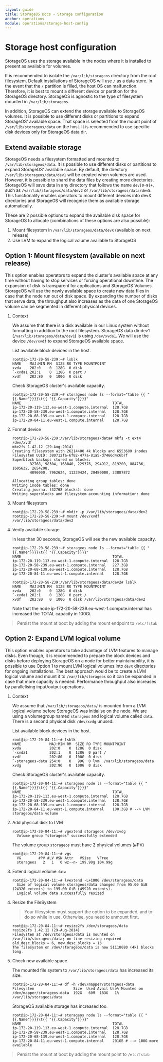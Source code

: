 ```yaml
---
layout: guide
title: StorageOS Docs - Storage configuration
anchor: operations
module: operations/storage-host-config
---
```


# Storage host configuration

StorageOS uses the storage available in the nodes where it is installed to
present as available for volumes.

It is recommended to isolate the `/var/lib/storageos` directory from the root
filesystem. Default installations of StorageOS will use `/` as a data store. In
the event that the `/` partition is filled, the host OS can malfunction.
Therefore, it is best to mount a different device or partition for the
StorageOS directory. StorageOS is agnostic to the type of filesystem mounted in
`/var/lib/storageos`.

In addition, StorageOS can extend the storage available to StorageOS volumes.
It is possible to use different disks or partitions to expand StorageOS’
available space. That space is selected from the mount point of
`/var/lib/storageos/data` on the host. It is recommended to use specific disk
devices only for StorageOS data dir.


## Extend available storage

StorageOS needs a filesystem formatted and mounted to
`/var/lib/storageos/data`. It is possible to use different disks or partitions
to expand StorageOS' available space. By default, the directory
`/var/lib/storageos/data/dev1` will be created when volumes are used. However,
it is possible to shard the data files by creating more directories. StorageOS
will save data in any directory that follows the name `dev[0-9]+`, such as
`/var/lib/storageos/data/dev2` or `/var/lib/storageos/data/dev5`. This functionality 
enables operators to mount different devices into devX directories and StorageOS
will recognise them as available storage automatically.

These are 2 possible options to expand the available disk space for StorageOS
to allocate (combinations of these options are also possible):

1. Mount filesystem in `/var/lib/storageos/data/devX` (available on next
   release)
1. Use LVM to expand the logical volume available to StorageOS

## Option 1: Mount filesystem (available on next release)

This option enables operators to expand the cluster's available space at any
time without having to stop services or forcing operational downtime. The
expansion of disk is transparent for applications and StorageOS Volumes. StorageOS
will use the newly available space to create new data files in case that the node
run out of disk space. By expanding the number of disks that serve data, the throughput
also increases as the data of one StorageOS volume can be segmented in different
physical devices.

1. Context

    We assume that there is a disk available in our Linux system without
    formatting in addition to the root filesystem. StorageOS data dir dev1
    (`/var/lib/storageos/data/dev1`) is using `/dev/xvda1`. We will use the
    device `/dev/xvdf` to expand StorageOS available space.

    List available block devices in the host.
    ```
    root@ip-172-20-58-239:~# lsblk
    NAME    MAJ:MIN RM  SIZE RO TYPE MOUNTPOINT
    xvda    202:0    0  128G  0 disk
    `-xvda1 202:1    0  128G  0 part /
    xvdf    202:80   0  100G  0 disk
    ```

    Check StorageOS cluster's available capacity.
    ```
    root@ip-172-20-58-239:~# storageos node ls --format="table {{ "{{.Name"}}}}\t{{ "{{.Capacity"}}}}"
    NAME                                          TOTAL
    ip-172-20-119-113.eu-west-1.compute.internal  128.7GB
    ip-172-20-58-239.eu-west-1.compute.internal   128.7GB
    ip-172-20-68-139.eu-west-1.compute.internal   128.7GB
    ip-172-20-84-11.eu-west-1.compute.internal    128.7GB
    ```

1. Format device
    ```
    root@ip-172-20-58-239:/var/lib/storageos/data# mkfs -t ext4 /dev/xvdf
    mke2fs 1.42.12 (29-Aug-2014)
    Creating filesystem with 26214400 4k blocks and 6553600 inodes
    Filesystem UUID: 380712fa-6f82-477a-81a5-d7466d4c6b7f
    Superblock backups stored on blocks:
            32768, 98304, 163840, 229376, 294912, 819200, 884736, 1605632, 2654208,
            4096000, 7962624, 11239424, 20480000, 23887872

    Allocating group tables: done
    Writing inode tables: done
    Creating journal (32768 blocks): done
    Writing superblocks and filesystem accounting information: done
    ```

1. Mount filesystem
    ```
    root@ip-172-20-58-239:~# mkdir -p /var/lib/storageos/data/dev2
    root@ip-172-20-58-239:~# mount /dev/xvdf /var/lib/storageos/data/dev2
    ```

1. Verify available storage

    In less than 30 seconds, StorageOS will see the new available capacity.

    ```
    root@ip-172-20-58-239:~# storageos node ls --format="table {{ "{{.Name"}}}}\t{{ "{{.Capacity"}}}}"
    NAME                                          TOTAL
    ip-172-20-119-113.eu-west-1.compute.internal  128.7GB
    ip-172-20-58-239.eu-west-1.compute.internal   227.3GB
    ip-172-20-68-139.eu-west-1.compute.internal   128.7GB
    ip-172-20-84-11.eu-west-1.compute.internal    128.7GB

    root@ip-172-20-58-239:/var/lib/storageos/data/dev2# lsblk
    NAME    MAJ:MIN RM  SIZE RO TYPE MOUNTPOINT
    xvda    202:0    0  128G  0 disk
    `-xvda1 202:1    0  128G  0 part /
    xvdf    202:80   0  100G  0 disk /var/lib/storageos/data/dev2
    ```

    Note that the node ip-172-20-58-239.eu-west-1.compute.internal has increased the TOTAL capacity in
    100Gi.

> Persist the mount at boot by adding the mount endpoint to `/etc/fstab`


## Option 2: Expand LVM logical volume

This option enables operators to take advantage of LVM features to manage
disks. Even though, it is recommended to prepare the block devices and disks
before deploying StorageOS on a node for better maintainability, it is
possible to use Option 1 to mount LVM logical volumes into `devX` directories
for ongoing installations. The best approach would be to create a LVM logical
volume and mount it to `/var/lib/storageos` so it can be expanded in case that
more capacity is needed. Performance throughput also increases by parallelising
input/output operations.

1. Context

    We assume that `/var/lib/storageos/data/` is mounted from a LVM logical
    volume before StorageOS was initialise on the node. We are using a volumegroup
    named `storageos` and logical volume called `data`. There is a second
    physical disk `/dev/xvdg` unused.


    List available block devices in the host.
    ```
    root@ip-172-20-84-11:~# lsblk
    NAME             MAJ:MIN RM  SIZE RO TYPE MOUNTPOINT
    xvda             202:0    0  128G  0 disk
    `-xvda1          202:1    0  128G  0 part /
    xvdf             202:80   0  100G  0 disk
    `-storageos-data 254:0    0   99G  0 lvm  /var/lib/storageos/data
    xvdg             202:96   0  100G  0 disk
    ```

    Check StorageOS cluster's available capacity.
    ```
    root@ip-172-20-84-11:~# storageos node ls --format="table {{ "{{.Name"}}}}\t{{ "{{.Capacity"}}}}"
    NAME                                          TOTAL
    ip-172-20-119-113.eu-west-1.compute.internal  128.7GB
    ip-172-20-58-239.eu-west-1.compute.internal   128.7GB
    ip-172-20-68-139.eu-west-1.compute.internal   128.7GB
    ip-172-20-84-11.eu-west-1.compute.internal    100.3GB # --> LVM storageos/data volume
    ```

1. Add physical disk to LVM

    ```
    root@ip-172-20-84-11:~# vgextend storageos /dev/xvdg
      Volume group "storageos" successfully extended
    ```

    The volume group `storageos` must have 2 physical volumes (#PV)
    ```
    root@ip-172-20-84-11:~# vgs
      VG        #PV #LV #SN Attr   VSize   VFree
      storageos   2   1   0 wz--n- 199.99g 104.99g
    ```

1. Extend logical volume `data`

    ```
    root@ip-172-20-84-11:~# lvextend -L+100G /dev/storageos/data
      Size of logical volume storageos/data changed from 95.00 GiB (24320 extents) to 195.00 GiB (49920 extents).
      Logical volume data successfully resized
    ```

1. Resize the FileSystem

    > Your filesystem must support the option to be expanded, and to do so
    > while in use. Otherwise, you need to unmount first.

    ```
    root@ip-172-20-84-11:~# resize2fs /dev/storageos/data
    resize2fs 1.42.12 (29-Aug-2014)
    Filesystem at /dev/storageos/data is mounted on /var/lib/storageos/data; on-line resizing required
    old_desc_blocks = 6, new_desc_blocks = 13
    The filesystem on /dev/storageos/data is now 51118080 (4k) blocks long.
    ```

1. Check new available space

    The mounted file system to `/var/lib/storageos/data` has increased its size.
    ```
    root@ip-172-20-84-11:~# df -h /dev/mapper/storageos-data
    Filesystem                  Size  Used Avail Use% Mounted on
    /dev/mapper/storageos-data  192G   60M  183G   1% /var/lib/storageos/data
    ```

    StorageOS available storage has increased too.
    ```
    root@ip-172-20-84-11:~# storageos node ls --format="table {{ "{{.Name"}}}}\t{{ "{{.Capacity"}}}}"
    NAME                                          TOTAL
    ip-172-20-119-113.eu-west-1.compute.internal  128.7GB
    ip-172-20-58-239.eu-west-1.compute.internal   128.7GB
    ip-172-20-68-139.eu-west-1.compute.internal   128.7GB
    ip-172-20-84-11.eu-west-1.compute.internal    201GB # --> 100G more available
    ```

> Persist the mount at boot by adding the mount point to `/etc/fstab`
